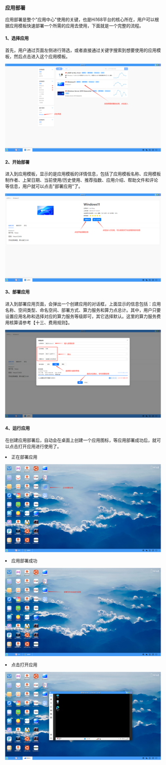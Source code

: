 ### 应用部署
应用部署是整个"应用中心"使用的关键，也是Hi168平台的核心所在，用户可以根据应用模板快速部署一个所需的应用去使用，下面就是一个完整的流程。
#### 1、选择应用
首先，用户通过页面左侧进行筛选，或者直接通过关键字搜索到想要使用的应用模板，然后点击进入这个应用模板。

![alt text](./appcentor02.png)

#### 2、开始部署
进入到应用模板，显示的是应用模板的详情信息，包括了应用模板名称、应用模板制作者、上架日期、当前使用/历史使用、推荐指数、应用介绍、帮助文件和评论等信息，用户就可以点击"部署应用"了。

![alt text](./appcentor03.png)

#### 3、部署应用
进入到部署应用页面，会弹出一个创建应用的对话框，上面显示的信息包括：应用名称、空间类型、命名空间、部署方式、算力服务和算力点总计。其中，用户只要设置应用名称和选择对应的算力服务等级即可，其它选择默认。这里的算力服务费用核算请参考【十三、费用规则】。

![alt text](./appcentor04.png)

#### 4、运行应用
在创建应用部署后，自动会在桌面上创建一个应用图标，等应用部署成功后，就可以点击打开应用进行使用了。

<li>正在部署应用</li>

![alt text](./appcentor05.png)

<li>应用部署成功</li>

![alt text](./appcentor06.png)

<li>点击打开应用</li>

![alt text](./appcentor07.png)